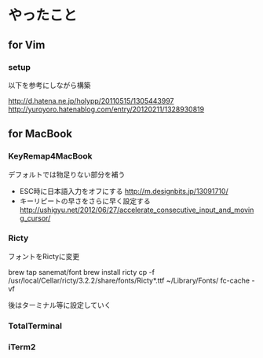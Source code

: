 # やったこと

## for Vim

### setup
以下を参考にしながら構築

http://d.hatena.ne.jp/holypp/20110515/1305443997
http://yuroyoro.hatenablog.com/entry/20120211/1328930819


## for MacBook

### KeyRemap4MacBook
デフォルトでは物足りない部分を補う

* ESC時に日本語入力をオフにする
  http://m.designbits.jp/13091710/
* キーリピートの早さをさらに早く設定する
  http://ushigyu.net/2012/06/27/accelerate_consecutive_input_and_moving_cursor/

### Ricty
フォントをRictyに変更

brew tap sanemat/font
brew install ricty
cp -f /usr/local/Cellar/ricty/3.2.2/share/fonts/Ricty*.ttf ~/Library/Fonts/
fc-cache -vf

後はターミナル等に設定していく

### TotalTerminal

### iTerm2

